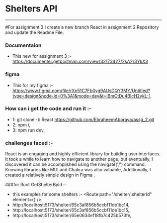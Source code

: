 # Shelters API
***

#For assignment 3 I create a new branch React  in assignment 2 Repository  and update the Readme File.

### Documentaion
- This new  for assignment 3 :- https://documenter.getpostman.com/view/32173427/2sA2r3YkX3 
### figma
- This for my figma :- https://www.figma.com/file/rXn51C7Fb0vg9AUsDQY3MY/Untitled?type=design&node-id=0%3A1&mode=dev&t=IBmCtDu4BlcH2ykL-1,

### How can i get the code and run it :-

- 1:  git clone -b  React https://github.com/EbraheemAboraya/assg_2.git
- 2:   npm i,
- 3:   npm run dev,


### challenges faced :-
React is an engaging and highly efficient library for building user interfaces. It took a while to learn how to navigate to another page, but eventually, I discovered it can be accomplished using the navigate('/') command. Knowing libraries like MUI and Chakra was also valuable, Additionally, I created a relatively simple design in Figma  ,

    
###for Root GetShelterById :-
- this examples for some shelters :-  <Route path="/shelter/:shelterId" element={<GetShelterById />} />
- http://localhost:5173/shelter/65c3af856b5ccbf11de1bc14,
- http://localhost:5173/shelter/65c3af856b5ccbf11de1bc15,
- http://localhost:5173/shelter/65e0634ef18fb7c425b573fe,



